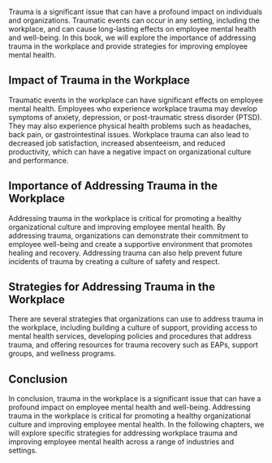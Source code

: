 
Trauma is a significant issue that can have a profound impact on individuals and organizations. Traumatic events can occur in any setting, including the workplace, and can cause long-lasting effects on employee mental health and well-being. In this book, we will explore the importance of addressing trauma in the workplace and provide strategies for improving employee mental health.

Impact of Trauma in the Workplace
---------------------------------

Traumatic events in the workplace can have significant effects on employee mental health. Employees who experience workplace trauma may develop symptoms of anxiety, depression, or post-traumatic stress disorder (PTSD). They may also experience physical health problems such as headaches, back pain, or gastrointestinal issues. Workplace trauma can also lead to decreased job satisfaction, increased absenteeism, and reduced productivity, which can have a negative impact on organizational culture and performance.

Importance of Addressing Trauma in the Workplace
------------------------------------------------

Addressing trauma in the workplace is critical for promoting a healthy organizational culture and improving employee mental health. By addressing trauma, organizations can demonstrate their commitment to employee well-being and create a supportive environment that promotes healing and recovery. Addressing trauma can also help prevent future incidents of trauma by creating a culture of safety and respect.

Strategies for Addressing Trauma in the Workplace
-------------------------------------------------

There are several strategies that organizations can use to address trauma in the workplace, including building a culture of support, providing access to mental health services, developing policies and procedures that address trauma, and offering resources for trauma recovery such as EAPs, support groups, and wellness programs.

Conclusion
----------

In conclusion, trauma in the workplace is a significant issue that can have a profound impact on employee mental health and well-being. Addressing trauma in the workplace is critical for promoting a healthy organizational culture and improving employee mental health. In the following chapters, we will explore specific strategies for addressing workplace trauma and improving employee mental health across a range of industries and settings.
